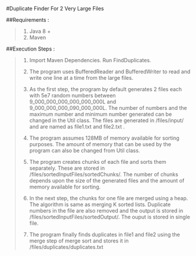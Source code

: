#Duplicate Finder For 2 Very Large Files

##Requirements :

>
> 1. Java 8 +
> 2. Maven
>

##Execution Steps :

>
>1. Import Maven Dependencies. Run FindDuplicates.
>
>2. The program uses BufferedReader and BufferedWriter to read and write one
>line at a time from the large files.
>
>3. As the first step, the program by default generates 2 files each with 5e7 random numbers between 9_000_000_000_000_000_000L and 9_000_000_000_090_000_000L. The number of numbers and the maximum number and minimum number generated can be changed in the Util class. The files are generated in /files/input/ and are named as file1.txt and file2.txt . 
>
>4. The program assumes 128MB of memory available for sorting purposes. The amount of memory that can be used by the program can also be changed from Util class.
>
>5. The program creates chunks of each file and sorts them separately. These are stored in /files/sortedInputFiles/sortedChunks/. The number of chunks depends upon the size of the generated files and the amount of memory available for sorting.
>
>6. In the next step, the chunks for one file are merged using a heap. The algorithm is same as merging K sorted lists. Duplicate numbers in the file are also removed and the output is stored in 
/files/sortedInputFiles/sortedOutput/. The ouput is stored in single file. 
>
>7. The program finally finds duplicates in file1 and file2 using the merge step of merge sort and stores it in /files/duplicates/duplicates.txt

